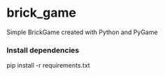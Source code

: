 # brick_game
Simple BrickGame created with Python and PyGame



### Install dependencies

pip install -r requirements.txt
